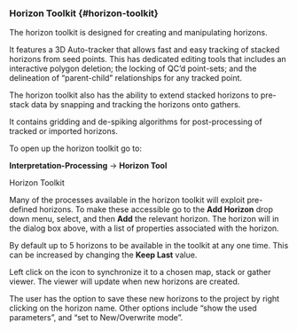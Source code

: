 ### Horizon Toolkit {#horizon-toolkit}

The horizon toolkit is designed for creating and manipulating horizons.

It features a 3D Auto-tracker that allows fast and easy tracking of stacked horizons from seed points. This has dedicated editing tools that includes an interactive polygon deletion; the locking of QC’d point-sets; and the delineation of “parent-child” relationships for any tracked point.

The horizon toolkit also has the ability to extend stacked horizons to pre-stack data by snapping and tracking the horizons onto gathers.

It contains gridding and de-spiking algorithms for post-processing of tracked or imported horizons.

To open up the horizon toolkit go to:

**Interpretation-Processing** → **Horizon Tool**

Horizon Toolkit

Many of the processes available in the horizon toolkit will exploit pre-defined horizons. To make these accessible go to the **Add Horizon** drop down menu, select, and then **Add** the relevant horizon. The horizon will in the dialog box above, with a list of properties associated with the horizon.

By default up to 5 horizons to be available in the toolkit at any one time. This can be increased by changing the **Keep Last** value.

Left click on the icon to synchronize it to a chosen map, stack or gather viewer. The viewer will update when new horizons are created.

The user has the option to save these new horizons to the project by right clicking on the horizon name. Other options include “show the used parameters”, and “set to New/Overwrite mode”.